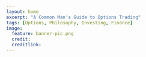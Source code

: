 ```yaml
---
layout: home
excerpt: "A Common Man's Guide to Options Trading"
tags: [Options, Philosophy, Investing, Finance]
image:
  feature: banner-pic.png
  credit: 
  creditlink:
---
```

